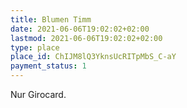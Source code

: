 ```yaml
---
title: Blumen Timm
date: 2021-06-06T19:02:02+02:00
lastmod: 2021-06-06T19:02:02+02:00
type: place
place_id: ChIJM8lQ3YknsUcRITpMbS_C-aY
payment_status: 1
---
```


Nur Girocard.
